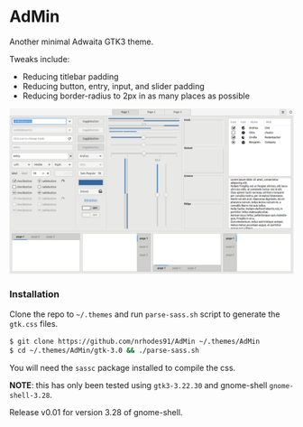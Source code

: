 # AdMin
Another minimal Adwaita GTK3 theme.

Tweaks include:
- Reducing titlebar padding
- Reducing button, entry, input, and slider padding
- Reducing border-radius to 2px in as many places as possible

![AdMin Widgets Image](img/AdMin-widgets.png "AdMin Widgets")


### Installation
Clone the repo to `~/.themes` and run `parse-sass.sh` script to generate the
`gtk.css` files.

```sh
$ git clone https://github.com/nrhodes91/AdMin ~/.themes/AdMin
$ cd ~/.themes/AdMin/gtk-3.0 && ./parse-sass.sh
```

You will need the `sassc` package installed to compile the css.

**NOTE**: this has only been tested using `gtk3-3.22.30` and gnome-shell
`gnome-shell-3.28`.

Release v0.01 for version 3.28 of gnome-shell.
